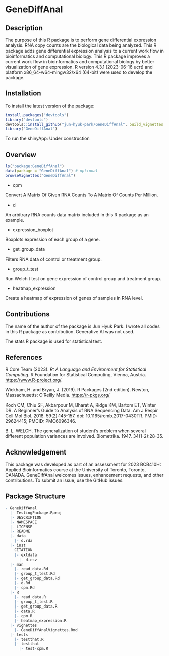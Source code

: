 
<!-- README.md is generated from README.Rmd. Please edit that file -->

# GeneDiffAnal

<!-- badges: start -->
<!-- badges: end -->

## Description

The purpose of this R package is to perform gene differential expression
analysis. RNA copy counts are the biological data being analyzed. This R
package adds gene differential expression analysis to a current work
flow in bioinformatics and computational biology. This R package
improves a current work flow in bioinformatics and computational biology
by better visualization of gene expression. R version 4.3.1 (2023-06-16
ucrt) and platform x86_64-w64-mingw32/x64 (64-bit) were used to develop
the package.

## Installation

To install the latest version of the package:

``` r
install.packages("devtools")
library("devtools")
devtools::install_github("jun-hyuk-park/GeneDiffAnal", build_vignettes = TRUE)
library("GeneDiffAnal")
```

To run the shinyApp: Under construction

## Overview

``` r
ls("package:GeneDiffAnal")
data(package = "GeneDiffAnal") # optional
browseVignettes("GeneDiffAnal")
```

- cpm

Convert A Matrix Of Given RNA Counts To A Matrix Of Counts Per Million.

- d

An arbitrary RNA counts data matrix included in this R package as an
example.

- expression_boxplot

Boxplots expression of each group of a gene.

- get_group_data

Filters RNA data of control or treatment group.

- group_t_test

Run Welch t test on gene expression of control group and treatment
group.

- heatmap_expression

Create a heatmap of expression of genes of samples in RNA level.

## Contributions

The name of the author of the package is Jun Hyuk Park. I wrote all
codes in this R package as contribution. Generative AI was not used.

The stats R package is used for statistical test.

## References

R Core Team (2023). *R: A Language and Environment for Statistical
Computing*. R Foundation for Statistical Computing, Vienna, Austria.
<https://www.R-project.org/>.

Wickham, H. and Bryan, J. (2019). R Packages (2nd edition). Newton,
Massachusetts: O’Reilly Media. <https://r-pkgs.org/>

Koch CM, Chiu SF, Akbarpour M, Bharat A, Ridge KM, Bartom ET, Winter DR.
A Beginner’s Guide to Analysis of RNA Sequencing Data. Am J Respir Cell
Mol Biol. 2018. 59(2):145-157. doi: 10.1165/rcmb.2017-0430TR. PMID:
29624415; PMCID: PMC6096346.

B. L. WELCH. The generalization of student’s problem when several
different population variances are involved. Biometrika. 1947.
34(1-2):28-35.

## Acknowledgement

This package was developed as part of an assessment for 2023 BCB410H:
Applied Bioinformatics course at the University of Toronto, Toronto,
CANADA. GeneDiffAnal welcomes issues, enhancement requests, and other
contributions. To submit an issue, use the GitHub issues.

## Package Structure

``` r
- GeneDiffAnal
  |- TestingPackage.Rproj
  |- DESCRIPTION
  |- NAMESPACE
  |- LICENSE
  |- README
  |- data
    |- d.rda
  |- inst
    CITATION
    |- extdata
      |- d.csv
  |- man
    |- read_data.Rd
    |- group_t_test.Rd
    |- get_group_data.Rd
    |- d.Rd
    |- cpm.Rd
  |- R
    |- read_data.R
    |- group_t_test.R
    |- get_group_data.R
    |- data.R
    |- cpm.R
    |- heatmap_expression.R
  |- vignettes
    |- GeneDiffAnalVignettes.Rmd
  |- tests
    |- testthat.R
    |- testthat
      |- test-cpm.R
```
